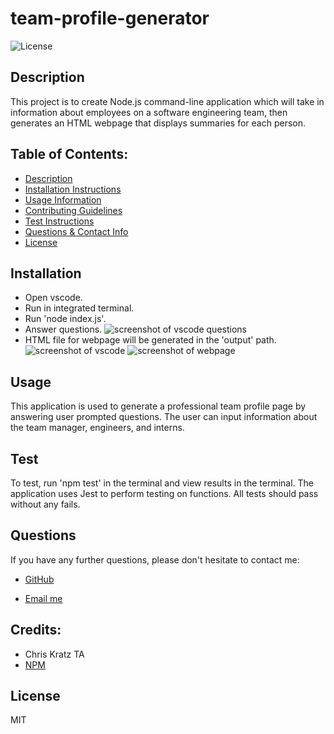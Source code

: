 # team-profile-generator

  ![License](https://img.shields.io/badge/License-MIT-blue.svg)

  ## Description 
  
  This project is to create Node.js command-line application which will take in information about employees on a software engineering team, then generates an HTML webpage that displays summaries for each person.

  ## Table of Contents: 
  - [Description](#Description)
  - [Installation Instructions](#Installation)
  - [Usage Information](#Usage) 
  - [Contributing Guidelines](#Contributing)
  - [Test Instructions](#Test) 
  - [Questions & Contact Info](#Questions)
  - [License](#License)

  ## Installation
  
  - Open vscode. 
  - Run in integrated terminal. 
  - Run 'node index.js'.
  - Answer questions.
  ![screenshot of vscode questions]()
  - HTML file for webpage will be generated in the 'output' path.
  ![screenshot of vscode]()
  ![screenshot of webpage]()



  ## Usage
  
This application is used to generate a professional team profile page by answering user prompted questions. The user can input information about the team manager, engineers, and interns. 


  ## Test
  
  To test, run 'npm test' in the terminal and view results in the terminal. The application uses Jest to perform testing on functions. All tests should pass without any fails.

  ## Questions 

  If you have any further questions, please don't hesitate to contact me:
  
  - [GitHub](https://www.github.com/segleston)
  
  - [Email me](mailto:sarah.c.egleston@gmail.com)

  ## Credits:

  - Chris Kratz TA
  - [NPM](https://www.npmjs.com/)


  ## License
  
  MIT